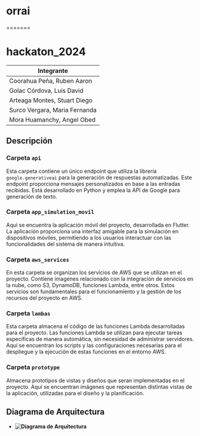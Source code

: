 # orrai
=======
# hackaton_2024

| Integrante                        | 
|-----------------------------------|
| Coorahua Peña, Ruben Aaron        |
| Golac Córdova, Luis David         |
| Arteaga Montes, Stuart Diego      |
| Surco Vergara, Maria Fernanda     |
| Mora Huamanchy, Angel Obed        |

## Descripción

### Carpeta `api`
Esta carpeta contiene un único endpoint que utiliza la librería `google.generativeai` para la generación de respuestas automatizadas. Este endpoint proporciona mensajes personalizados en base a las entradas recibidas. Está desarrollado en Python y emplea la API de Google para generación de texto.

### Carpeta `app_simulation_movil`

Aquí se encuentra la aplicación móvil del proyecto, desarrollada en Flutter. La aplicación proporciona una interfaz amigable para la simulación en dispositivos móviles, permitiendo a los usuarios interactuar con las funcionalidades del sistema de manera intuitiva.

### Carpeta `aws_services`

En esta carpeta se organizan los servicios de AWS que se utilizan en el proyecto. Contiene imagenes relacionado con la integración de servicios en la nube, como S3, DynamoDB, funciones Lambda, entre otros. Estos servicios son fundamentales para el funcionamiento y la gestión de los recursos del proyecto en AWS.

### Carpeta `lambas`

Esta carpeta almacena el código de las funciones Lambda desarrolladas para el proyecto. Las funciones Lambda se utilizan para ejecutar tareas específicas de manera automática, sin necesidad de administrar servidores. Aquí se encuentran los scripts y las configuraciones necesarias para el despliegue y la ejecución de estas funciones en el entorno AWS.

### Carpeta `prototype`

Almacena prototipos de vistas y diseños que seran implementadas en el proyecto. Aquí se encuentran imágenes que representan distintas vistas de la aplicación, utilizadas para el diseño y la planificación.

## Diagrama de Arquitectura 

- **![Diagrama de Arquitectura](img/diagrama_arquitectura.png)**
